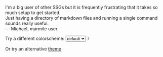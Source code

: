 >>>
I'm a big user of other SSGs but it is frequently frustrating that it takes so much setup to get started.  
Just having a directory of markdown files and running a single command sounds really useful.  
&mdash; Michael, marmite user.
>>>

<div style="padding-bottom:0;">
Try a different colorscheme:   <select name="colorscheme" class="colorscheme-toggle"><option value="default">default</option></select><span class="theme-toggle secondary" title="dark mode">&#9789;</span><br>

Or try an alternative [theme](https://rochacbruno.github.io/marmite/theme_template/)
</div>